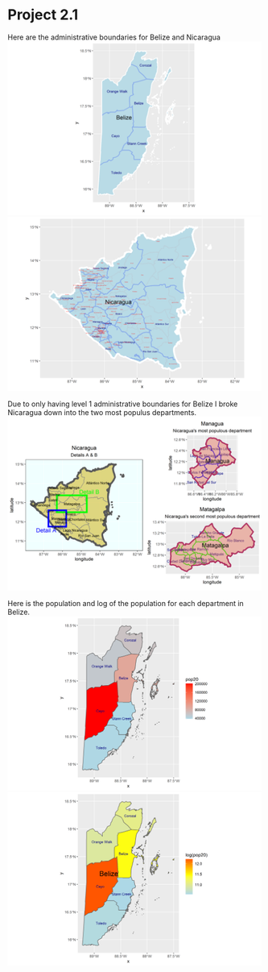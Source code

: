 # Project 2.1

Here are the administrative boundaries for Belize and Nicaragua
![](belize.png)
![](nicaragua.png)

Due to only having level 1 administrative boundaries for Belize I broke Nicaragua down into the two most populus departments.
![](nic_details.png)

Here is the population and log of the population for each department in Belize.
![](blz_pop20.png)
![](blz_logpop20.png)
